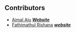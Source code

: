 ## Contributors

- [Ajmal Aju](https://github.com/ajuajmal) [***Website***](https://ajuajmal.github.io)
- [Fathimathul Rishana](https://github.com/Rishanasiddique) [***website***](https://rishanasiddique.github.io)
